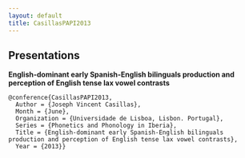 ```yaml
---
layout: default
title: CasillasPAPI2013
---
```


## Presentations

__English-dominant early Spanish-English bilinguals production and perception of English tense lax vowel contrasts__ 


    @conference{CasillasPAPI2013,
      Author = {Joseph Vincent Casillas},
      Month = {June},
      Organization = {Universidade de Lisboa, Lisbon. Portugal},
      Series = {Phonetics and Phonology in Iberia},
      Title = {English-dominant early Spanish-English bilinguals production and perception of English tense lax vowel contrasts},
      Year = {2013}}
